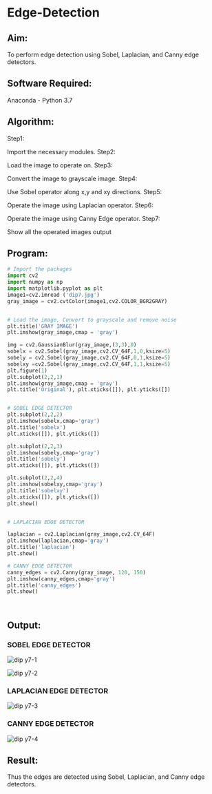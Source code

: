 # Edge-Detection
## Aim:
To perform edge detection using Sobel, Laplacian, and Canny edge detectors.

## Software Required:
Anaconda - Python 3.7

## Algorithm:

Step1:

Import the necessary modules.
Step2:

Load the image to operate on.
Step3:

Convert the image to grayscale image.
Step4:

Use Sobel operator along x,y and xy directions.
Step5:

Operate the image using Laplacian operator.
Step6:

Operate the image using Canny Edge operator.
Step7:

Show all the operated images output

 
## Program:

``` Python
# Import the packages
import cv2
import numpy as np
import matplotlib.pyplot as plt
image1=cv2.imread ('dip7.jpg') 
gray_image = cv2.cvtColor(image1,cv2.COLOR_BGR2GRAY)


# Load the image, Convert to grayscale and remove noise
plt.title('GRAY IMAGE')
plt.imshow(gray_image,cmap = 'gray')

img = cv2.GaussianBlur(gray_image,(3,3),0)
sobelx = cv2.Sobel(gray_image,cv2.CV_64F,1,0,ksize=5)
sobely = cv2.Sobel(gray_image,cv2.CV_64F,0,1,ksize=5)
sobelxy =cv2.Sobel(gray_image,cv2.CV_64F,1,1,ksize=5)
plt.figure(1)
plt.subplot(2,2,1)
plt.imshow(gray_image,cmap = 'gray')
plt.title('Original'), plt.xticks([]), plt.yticks([])


# SOBEL EDGE DETECTOR
plt.subplot(2,2,2)
plt.imshow(sobelx,cmap='gray')
plt.title('sobelx')
plt.xticks([]), plt.yticks([])

plt.subplot(2,2,3)
plt.imshow(sobely,cmap='gray')
plt.title('sobely')
plt.xticks([]), plt.yticks([])

plt.subplot(2,2,4)
plt.imshow(sobelxy,cmap='gray')
plt.title('sobelxy')
plt.xticks([]), plt.yticks([])
plt.show()


# LAPLACIAN EDGE DETECTOR

laplacian = cv2.Laplacian(gray_image,cv2.CV_64F)
plt.imshow(laplacian,cmap='gray')
plt.title('laplacian')
plt.show()

# CANNY EDGE DETECTOR
canny_edges = cv2.Canny(gray_image, 120, 150)
plt.imshow(canny_edges,cmap='gray')
plt.title('canny_edges')
plt.show()




```
## Output:
### SOBEL EDGE DETECTOR

![dip y7-1](https://user-images.githubusercontent.com/94619247/233027909-f11b9189-32ff-44a7-9011-2d88468ac773.jpg)


![dip y7-2](https://user-images.githubusercontent.com/94619247/233027885-258aa96f-47d7-4d1f-9fe3-1e3dde1b4c2e.jpg)

### LAPLACIAN EDGE DETECTOR

![dip y7-3](https://user-images.githubusercontent.com/94619247/233027998-7ed5edf8-80a6-4c4e-8082-e0a6525862ea.jpg)


### CANNY EDGE DETECTOR
![dip y7-4](https://user-images.githubusercontent.com/94619247/233028374-a0162cb5-87f5-47d9-a965-63615720c692.jpg)


## Result:
Thus the edges are detected using Sobel, Laplacian, and Canny edge detectors.
